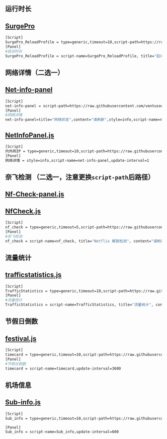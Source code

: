 ## 运行时长   
## [SurgePro](https://raw.githubusercontent.com/ventusoon/ventus/main/Panel/SurgePro.js)
   ```bash
   [Script]
   SurgePro_ReloadProfile = type=generic,timeout=10,script-path=https://raw.githubusercontent.com/ventusoon/ventus/main/Panel/SurgePro.js,argument=icon=crown.fill&color=#f6c970
   [Panel]
   #启动时长
   SurgePro_ReloadProfile = script-name=SurgePro_ReloadProfile, title="启动时长", content="请刷新", update-interval=1
   ```

## 网络详情（二选一）
## [Net-info-panel](https://raw.githubusercontent.com/ventusoon/ventus/main/Panel/Net-info-panel.js)

   ```bash
   [Script]
   net-info-panel = script-path=https://raw.githubusercontent.com/ventusoon/ventus/main/Panel/Net-info-panel.js,type=generic,script-update-interval=0
   [Panel]
   #网络详情
   net-info-panel=title="网络状态",content="请刷新",style=info,script-name=net-info-panel
   ```
## [NetInfoPanel.js](https://raw.githubusercontent.com/ventusoon/ventus/main/Panel/NetInfoPanel.js)
   ```bash
   [Script]
   内外网IP = type=generic,timeout=10,script-path=https://raw.githubusercontent.com/ventusoon/ventus/main/Panel/NetInfoPanel.js,script-update-interval=0
   [Panel]
   ️网络详情 = style=info,script-name=net-info-panel,update-interval=1
   ```
## 奈飞检测 （二选一，注意更换`script-path`后路径）
## [Nf-Check-panel.js](https://raw.githubusercontent.com/ventusoon/ventus/main/Panel/Nf-Check-panel.js)
## [NfCheck.js](https://raw.githubusercontent.com/ventusoon/ventus/main/Panel/NfCheck.js)
   ```bash
   [Script]
   nf_check = type=generic,timeout=5,script-path=https://raw.githubusercontent.com/ventusoon/ventus/main/Panel/Nf-Check-panel.js
   [Panel]
   #奈飞检测
   nf_check = script-name=nf_check, title="Netflix 解锁检测", content="请刷新", update-interval=36000
   ```
## 流量统计 
## [trafficstatistics.js](https://raw.githubusercontent.com/ventusoon/ventus/main/Panel/trafficstatistics.js)
   ```bash
   [Script]
   TrafficStatistics = type=generic,timeout=10,script-path=https://raw.githubusercontent.com/ventusoon/ventus/main/Panel/trafficstatistics.js ,argument=icon=arrow.up.arrow.down.circle&color=#5d84f8
   [Panel]
   #流量统计
   TrafficStatistics = script-name=TrafficStatistics, title="流量统计", content="请刷新", update-interval=1
   ```
## 节假日倒数
## [festival.js](https://raw.githubusercontent.com/ventusoon/ventus/main/Panel/festival.js)
   ```bash
   [Script]
   timecard = type=generic,timeout=10,script-path=https://raw.githubusercontent.com/ventusoon/ventus/main/Panel/festival.js
   [Panel]
   #节假日倒数
   timecard = script-name=timecard,update-interval=3600
   ```
## 机场信息
## [Sub-info.js](https://raw.githubusercontent.com/ventusoon/ventus/main/Panel/Sub-info.js)
   ```bash
   [Script]
   Sub_info = type=generic,timeout=10,script-path=https://raw.githubusercontent.com/mieqq/mieqq/master/sub_info_panel.js,script-update-interval=0,argument=url=[URL encode 后的机场节点链接]&reset_day=1&title=AmyInfo&icon=bonjour&color=#007aff

   [Panel]
   Sub_info = script-name=Sub_info,update-interval=600
   ```
